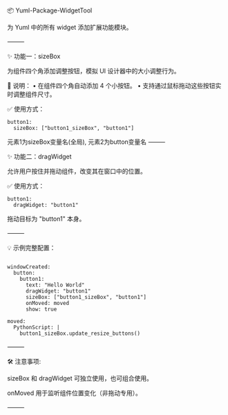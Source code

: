 📦 Yuml-Package-WidgetTool

为 Yuml 中的所有 widget 添加扩展功能模块。

⸻

✨ 功能一：sizeBox

为组件四个角添加调整按钮，模拟 UI 设计器中的大小调整行为。

🔧 说明：
	•	在组件四个角自动添加 4 个小按钮。
	•	支持通过鼠标拖动这些按钮实时调整组件尺寸。

✅ 使用方式：
```yuml
button1:
  sizeBox: ["button1_sizeBox", "button1"]
```

元素1为sizeBox变量名(全局), 元素2为button变量名
⸻

✨ 功能二：dragWidget

允许用户按住并拖动组件，改变其在窗口中的位置。

✅ 使用方式：
```yuml
button1:
  dragWidget: "button1"
```
拖动目标为 "button1" 本身。

⸻

💡 示例完整配置：
```yuml

windowCreated:
  button:
    button1:
      text: "Hello World"
      dragWidget: "button1"
      sizeBox: ["button1_sizeBox", "button1"]
      onMoved: moved
      show: true

moved:
  PythonScript: |
    button1_sizeBox.update_resize_buttons()

```
⸻

🛠️ 注意事项:

sizeBox 和 dragWidget 可独立使用，也可组合使用。

onMoved 用于监听组件位置变化（非拖动专用）。

⸻
